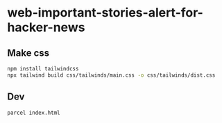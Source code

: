 # web-important-stories-alert-for-hacker-news

## Make css

```sh
npm install tailwindcss
npx tailwind build css/tailwinds/main.css -o css/tailwinds/dist.css
```

## Dev

```sh
parcel index.html
```